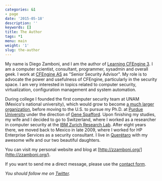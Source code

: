 ```yaml
---
categories: &1
- page
date: '2015-05-18'
description: ''
keywords: []
title: The Author
tags: *1
menu: main
weight: '1'
slug: the-author
---
```



My name is Diego Zamboni, and I am the author of [Learning CFEngine 3](http://shop.oreilly.com/product/0636920022022.do). I am a computer scientist, consultant, programmer, sysadmin and overall geek. I work at [CFEngine AS](http://cfengine.com/) as "Senior Security Advisor". My role is to advocate the power and usefulness of CFEngine, particularly in the security space. I am very interested in topics related to computer security, virtualization, configuration management and system automation.


During college I founded the first computer security team at UNAM (Mexico's national university), which would grow to become [a much larger organization](http://www.seguridad.unam.mx/), before moving to the U.S. to pursue my Ph.D. at [Purdue University](http://www.cerias.purdue.edu/) under the direction of [Gene Spafford](http://spaf.cerias.purdue.edu/). Upon finishing my studies, my wife and I decided to go to Switzerland, where I worked as a researcher in computer security at the [IBM Zurich Research Lab](http://www.zurich.ibm.com/). After eight years there, we moved back to Mexico in late 2009, where I worked for HP Enterprise Services as a security consultant. I live in [Quer&eacute;taro](http://en.wikipedia.org/wiki/Quer%C3%A9taro,_Quer%C3%A9taro) with my awesome wife and our two beautiful daughters.


You can visit my personal website and blog at [http://zzamboni.org/](http://zzamboni.org/).


If you want to send me a direct message, please use the [contact form](contact.html).


*You should follow me on [Twitter](http://twitter.com/zzamboni).*


